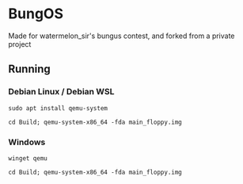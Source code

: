 # BungOS

Made for watermelon_sir's bungus contest, and forked from a private project

## Running

### Debian Linux / Debian WSL
`sudo apt install qemu-system`

`cd Build; qemu-system-x86_64 -fda main_floppy.img`

### Windows
`winget qemu`

`cd Build; qemu-system-x86_64 -fda main_floppy.img`
